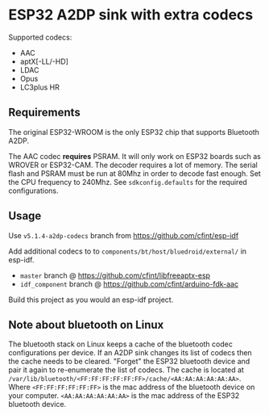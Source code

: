 # ESP32 A2DP sink with extra codecs

Supported codecs:

 * AAC
 * aptX[-LL/-HD]
 * LDAC
 * Opus
 * LC3plus HR

## Requirements

The original ESP32-WROOM is the only ESP32 chip that supports Bluetooth A2DP.

The AAC codec __requires__ PSRAM. It will only work on ESP32 boards such as WROVER or ESP32-CAM. The decoder requires a lot of memory. The serial flash and PSRAM must be run at 80Mhz in order to decode fast enough. Set the CPU frequency to 240Mhz. See `sdkconfig.defaults` for the required configurations.


## Usage

Use `v5.1.4-a2dp-codecs` branch from https://github.com/cfint/esp-idf

Add additional codecs to to `components/bt/host/bluedroid/external/` in esp-idf.
 *  `master` branch @ https://github.com/cfint/libfreeaptx-esp
 *  `idf_component` branch @ https://github.com/cfint/arduino-fdk-aac

Build this project as you would an esp-idf project.


## Note about bluetooth on Linux

The bluetooth stack on Linux keeps a cache of the bluetooth codec configurations per device. If an A2DP sink changes its list of codecs then the cache needs to be cleared. "Forget" the ESP32 bluetooth device and pair it again to re-enumerate the list of codecs. The cache is located at `/var/lib/bluetooth/<FF:FF:FF:FF:FF:FF>/cache/<AA:AA:AA:AA:AA:AA>`. Where `<FF:FF:FF:FF:FF:FF>` is the mac address of the bluetooth device on your computer. `<AA:AA:AA:AA:AA:AA>` is the mac address of the ESP32 bluetooth device.

